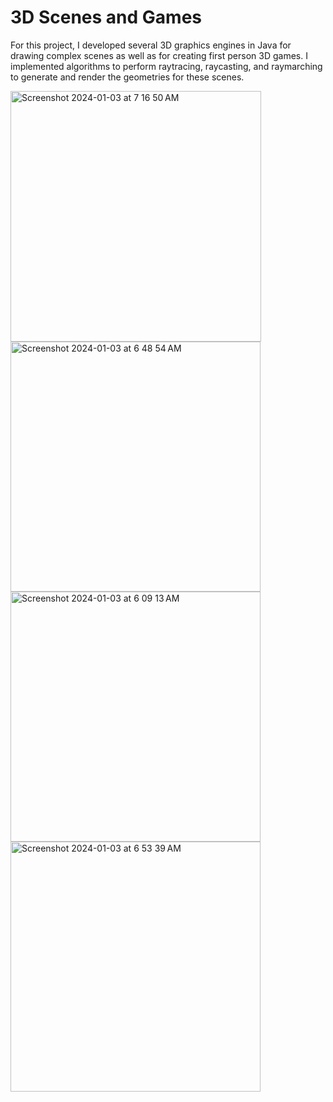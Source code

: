 # 3D Scenes and Games
For this project, I developed several 3D graphics engines in Java for drawing complex scenes as well as for creating first person 3D games.
I implemented algorithms to perform raytracing, raycasting, and raymarching to generate and render the geometries for these scenes.

<img width="401" alt="Screenshot 2024-01-03 at 7 16 50 AM" src="https://github.com/caseyhild/3D-Scenes-Games/assets/44584719/0093c9b2-079d-43cc-abed-78a9a843953d">
<img width="400" alt="Screenshot 2024-01-03 at 6 48 54 AM" src="https://github.com/caseyhild/3D-Scenes-Games/assets/44584719/c591699a-91c5-44f9-90d5-a06ce42127ad">

<img width="400" alt="Screenshot 2024-01-03 at 6 09 13 AM" src="https://github.com/caseyhild/3D-Scenes-Games/assets/44584719/8a892df1-825b-41b5-b6b1-b3f7f13d2b87">
<img width="400" alt="Screenshot 2024-01-03 at 6 53 39 AM" src="https://github.com/caseyhild/3D-Scenes-Games/assets/44584719/2603f25f-5760-4267-84f8-b24da7a693e8">
